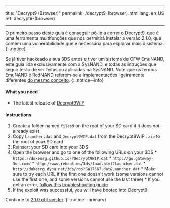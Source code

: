 * * *

title: "Decrypt9 (Browser)" permalink: /decrypt9-(browser).html lang: en_US ref: decrypt9-(browser)

* * *

O primeiro passo deste guia é conseguir pô-lo a correr o Decrypt9, que é uma ferramenta multifunções que nos permitirá instalar a versão 2.1.0, que contêm uma vulnerabilidade que é necessária para explorar mais o sistema. {: .notice}

Se já tiver hackeado a sua 3DS antes e tiver um sistema de CFW EmuNAND, este guia lida exclusivamente com a SysNAND, e todas as intruções que seguir terão de ser feitas ou aplicadas na SysNAND. Note que os termos EmuNAND e RedNAND referem-se a implementações ligeiramente diferentes [do mesmo conceito](http://3dbrew.org/wiki/NAND_Redirection). {: .notice--info}

#### What you need

* The latest release of [Decrypt9WIP](https://github.com/d0k3/Decrypt9WIP/releases/)

#### Instructions

  1. Create a folder named `files9` on the root of your SD card if it does not already exist
  2. Copy `Launcher.dat` and `Decrypt9WIP.dat` from the Decrypt9WIP `.zip` to the root of your SD card
  3. Reinsert your SD card into your 3DS
  4. Open the browser and go to one of the following URLs on your 3DS 
    * `https://dukesrg.github.io/?Decrypt9WIP.dat`
    * `http://go.gateway-3ds.com/`
    * `http://www.reboot.ms/3ds/load.html?Launcher.dat`
    * `http://dukesrg.dynu.net/3ds/rop?GW17567.dat&Launcher.dat`
    * Make sure to try each URL if the first one doesn't work (some versions cannot use the first one, and some versions cannot use the last three)
    * If you get an error, [follow this troubleshooting guide](troubleshooting#ts_browser)
  5. If the exploit was successful, you will have booted into Decrypt9

Continue to [2.1.0 ctrtransfer](2.1.0-ctrtransfer). {: .notice--primary}